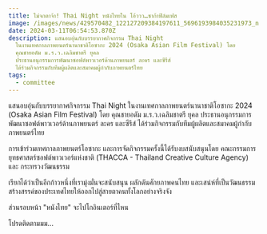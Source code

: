 ```yaml
---
title: ไม่จกตาจ้า! Thai Night หนังไทยใน โอ้ววว…ซาก้าฟิล์มเฟส
image: /images/news/429570482_122127209384197611_5696193984035231973_n.jpg
date: 2024-03-11T06:54:53.870Z
description: แสนอบอุ่นกับบรรยากาศกิจกรรม Thai Night
  ในงานเทศกาลภาพยนตร์นานาชาติโอซากะ 2024 (Osaka Asian Film Festival) โดย
  คุณชายอดัม ม.ร.ว.เฉลิมชาตรี ยุคล
  ประธานอนุกรรมการพัฒนาซอฟต์พาวเวอร์ด้านภาพยนตร์ ละคร และซีรีส์
  ได้ร่วมกิจกรรมกับทีมผู้ผลิตและสมาคมผู้กำกับภาพยนตร์ไทย
tags:
  - committee
---
```

แสนอบอุ่นกับบรรยากาศกิจกรรม Thai Night ในงานเทศกาลภาพยนตร์นานาชาติโอซากะ 2024 (Osaka Asian Film Festival) โดย คุณชายอดัม ม.ร.ว.เฉลิมชาตรี ยุคล ประธานอนุกรรมการพัฒนาซอฟต์พาวเวอร์ด้านภาพยนตร์ ละคร และซีรีส์ ได้ร่วมกิจกรรมกับทีมผู้ผลิตและสมาคมผู้กำกับภาพยนตร์ไทย

การเข้าร่วมเทศกาลภาพยนตร์โอซากะ และการจัดกิจกรรมครั้งนี้ได้รับงบสนับสนุนโดย คณะกรรมการยุทธศาสตร์ซอฟต์พาวเวอร์แห่งชาติ (THACCA - Thailand Creative Culture Agency) และ กระทรวงวัฒนธรรม 

เรียกได้ว่าเป็นอีกก้าวหนึ่งที่เรามุ่งมั่นจะสนับสนุน ผลักดันศักยภาพคนไทย และเสน่ห์ที่เป็นวัฒนธรรมสร้างสรรค์ของประเทศไทยให้ออกไปสู่สายตาคนทั้งโลกอย่างจริงจัง

ส่วนรอบหน้า "หนังไทย" จะไปโกอินเตอร์ที่ไหน 

โปรดติดตามมม…
